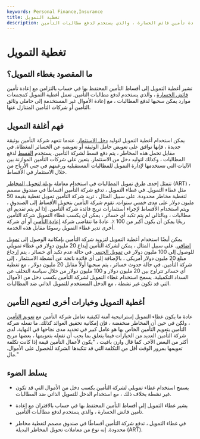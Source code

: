 ```yaml
---
keywords: Personal Finance,Insurance
title: تغطية التمويل
description: يشير غطاء التمويل إلى أقساط التأمين المحتفظ بها في حساب بالاقتران مع إعادة تأمين فائض الخسارة ، والذي يستخدم لدفع مطالبات التأمين.
---
```


# تغطية التمويل
## ما المقصود بغطاء التمويل؟

تشير أغطية التمويل إلى أقساط التأمين المحتفظ بها في حساب بالتزامن مع إعادة تأمين [فائض الخسارة](/excess-loss-reinsurance) ، والذي يستخدم لدفع مطالبات التأمين. تعمل أغطية التمويل كمجمعات موارد يمكن سحبها لدفع المطالبات ، مع إعادة الأموال غير المستخدمة إلى حاملي وثائق التأمين أو شركات التأمين المتنازل عنها.

## فهم أغلفة التمويل

يمكن استخدام أغطية التمويل لتوليد [دخل الاستثمار](/investmentincome). عندما تتعهد شركة التأمين بوثيقة جديدة ، فإنها توافق على تعويض حامل الوثيقة أو تعويضه عن الخسائر المغطاة. في مقابل تحمل هذه المخاطر ، يتم دفع قسط لشركة التأمين. يستخدم [القسط](/premium) لدفع المطالبات ، وكذلك لتوليد دخل من الاستثمار. يتعين على شركات التأمين الموازنة بين الآليات التي تستخدمها لإدارة التمويل للمطالبات المستقبلية ورغبتهم في جني الأرباح من خلال الاستثمار في الأقساط.

تتمثل إحدى طرق تمويل المطالبات في استخدام معاملة [بديلة لتحويل المخاطر](/alternative-risk-transfer-art-market) (ART) ، مثل غطاء التمويل. في غطاء التمويل ، تدفع شركة التأمين أقساطًا في صندوق مصمم لتغطية مخاطر محدودة. على سبيل المثال ، تريد شركة التأمين تمويل تغطية بقيمة 50 مليون دولار على مدى خمس سنوات. تقوم شركة التأمين بتحويل الأقساط إلى الصندوق ، ويتم استخدام الأقساط لإجراء استثمارات تربح فائدة شركة التأمين. إذا لم يتم تقديم أي مطالبات ، وبالتالي لم يتم تكبد أي خسائر ، يمكن أن يكسب غطاء التمويل شركة التأمين ربحًا يمكن أن يكون أكبر من 100 ٪. عادةً ما تتقاضى شركة [إعادة التأمين](/reinsurer) أو أي شركة أخرى تدير غطاء التمويل رسومًا مقابل هذه الخدمة.

يمكن أيضًا استخدام أغطية التمويل لتزويد شركة التأمين بإمكانية الوصول إلى [تمويل إضافي](/financing). على سبيل المثال ، يمكن لشركة التأمين إيداع 20 مليون دولار في غطاء تمويلي للوصول إلى 100 مليون دولار في [تمويل الجسر](/bridgefinancing). في حالة عدم تكبد أي خسائر ، يتم إرجاع مبلغ 20 مليون دولار أمريكي ، بالإضافة إلى أي فائدة ناتجة عن أنشطة الاستثمار ، إلى شركة التأمين. في حالة حدوث خسائر ، يتم سحبها أولاً مقابل 20 مليون دولار ، مع تغطية أي خسائر تتراوح بين 20 مليون دولار و 100 مليون دولار من خلال سياسة التخلف عن السداد التكميلية. يسمح استخدام غطاء التمويل لشركة التأمين بكسب دخل من الأموال التي قد تكون غير نشطة ، مع الدخل المستخدم للتمويل الذاتي ضد المطالبات.

## أغطية التمويل وخيارات أخرى لتعويم التأمين

عادة ما يكون غطاء التمويل إستراتيجية آمنة لكيفية تعامل شركة التأمين مع [تعويم التأمين](/float) ، ولكن في حين أن المخاطر منخفضة ، فإن إمكانية تحقيق العوائد كذلك. ما تفعله شركة التأمين بتعويم التأمين الخاص بها هو عامل كبير في تحديد مدى نجاحها في النهاية. لدى شركة التأمين العديد من الخيارات فيما يتعلق بما يجب أن تفعله بتعويمها ، بعضها مربح أكثر من البعض الآخر. كما قال وارن بافيت ، "يكون لأعمال التأمين قيمة إذا كانت تكلفة تعويمها بمرور الوقت أقل من التكلفة التي قد تتكبدها الشركة للحصول على الأموال. مال."

## يسلط الضوء

- يسمح استخدام غطاء تمويلي لشركة التأمين بكسب دخل من الأموال التي قد تكون غير نشطة بخلاف ذلك ، مع استخدام الدخل للتمويل الذاتي ضد المطالبات.

- يشير غطاء التمويل إلى أقساط التأمين المحتفظ بها في حساب بالاقتران مع إعادة تأمين فائض الخسارة ، والذي يستخدم لدفع مطالبات التأمين.

- في غطاء التمويل ، تدفع شركة التأمين أقساطًا في صندوق مصمم لتغطية مخاطر محدودة. إنه نوع من معاملات تحويل المخاطر البديلة (ART).

